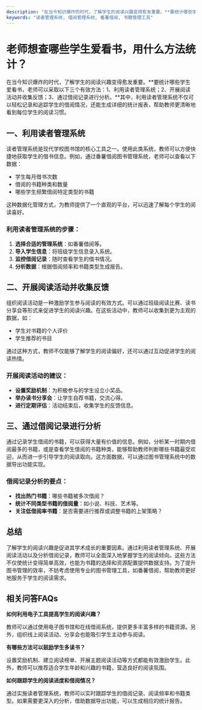 ```yaml
---
description: "在当今知识爆炸的时代，了解学生的阅读兴趣变得愈发重要。**要统计哪些学生爱看书，老师可以采取以下三个有效方法：1、利用读者管理系统；2、开展阅读活动并收集反馈；3、通过借阅记录进行分析。**其中，利用读者管理系统不仅可以轻松记录和追踪学生的借阅情况，还能生成详细的统计报表，帮助教师更清晰地看到每位学生的阅读习惯。"
keywords: "读者管理系统, 借阅管理系统, 番薯借阅, 书籍管理工具"
---
```

# 老师想查哪些学生爱看书，用什么方法统计？

在当今知识爆炸的时代，了解学生的阅读兴趣变得愈发重要。**要统计哪些学生爱看书，老师可以采取以下三个有效方法：1、利用读者管理系统；2、开展阅读活动并收集反馈；3、通过借阅记录进行分析。**其中，利用读者管理系统不仅可以轻松记录和追踪学生的借阅情况，还能生成详细的统计报表，帮助教师更清晰地看到每位学生的阅读习惯。

## 一、利用读者管理系统

读者管理系统是现代学校图书馆的核心工具之一。使用此类系统，教师可以方便快捷地获取学生的借书信息。例如，通过番薯借阅图书管理系统，老师可以查看以下数据：

- 学生每月借书次数
- 借阅的书籍种类和数量
- 哪些学生频繁借阅特定类型的书籍

这种数据化管理方式，为教师提供了一个直观的平台，可以迅速了解每个学生的阅读喜好。

### 利用读者管理系统的步骤：

1. **选择合适的管理系统**：如番薯借阅等。
2. **导入学生信息**：将班级学生信息录入系统。
3. **监控借阅记录**：随时查看学生的借书情况。
4. **分析数据**：根据借阅频率和书籍类型生成报告。

## 二、开展阅读活动并收集反馈

组织阅读活动是一种激励学生参与阅读的有效方式。可以通过班级阅读比赛、读书分享会等形式来促进学生的阅读兴趣。在这些活动中，教师可以收集到更为主观的数据，如：

- 学生对书籍的个人评价
- 学生推荐的书目

通过这种方式，教师不仅能够了解学生的阅读偏好，还可以通过互动促进学生的阅读热情。

### 开展阅读活动的建议：

- **设置奖励机制**：为积极参与的学生设立小奖品。
- **举办读书分享会**：让学生自荐书籍，交流心得。
- **进行定期评估**：活动结束后，收集学生的反馈信息。

## 三、通过借阅记录进行分析

通过记录学生借阅的书籍，可以获得大量有价值的信息。例如，分析某一时期内借阅最多的书籍，或是查看学生借阅的书籍种类，能够帮助教师判断哪些书籍最受欢迎，从而进一步引导学生的阅读取向。这方面数据，可以通过图书管理系统中的数据导出功能实现。

### 借阅记录分析的要点：

- **找出热门书籍**：哪些书籍被多次借阅？
- **统计不同类型书籍的借阅量**：如小说、科技、艺术等。
- **关注低借阅率书籍**：是否需要进行推荐或调整书籍的上架策略？

## 总结

了解学生的阅读兴趣是促进其学术成长的重要因素。通过利用读者管理系统、开展阅读活动以及分析借阅记录，教师可以全面深入地掌握学生的阅读倾向。这些方法不仅使统计变得简单高效，也能为书籍的选择和资源配置提供数据支持。为了提升图书管理的效率，不妨考虑使用专业的图书管理工具，如番薯借阅，帮助教师更好地服务于学生的阅读需求。

## 相关问答FAQs

**如何利用电子工具提高学生的阅读兴趣？**

教师可以通过使用电子图书馆和在线借阅系统，提供更多丰富多样的书籍资源。另外，组织线上阅读活动、分享会也能吸引学生主动参与阅读。

**有哪些方法可以鼓励学生多读书？**

设置奖励机制、建立阅读榜单、开展主题阅读活动等方式都能有效激励学生。此外，教师可以推荐适合学生年龄和兴趣的书籍，营造良好的阅读氛围。

**如何跟踪学生的阅读进度和借阅情况？**

通过实施读者管理系统，教师可以实时跟踪学生的借阅记录、阅读频率和书籍类型。如果需要更深入的分析，借助数据导出功能，可以生成相应的统计报告。
